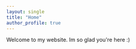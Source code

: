 ```yaml
---
layout: single
title: "Home"
author_profile: true
---
```


Welcome to my website.
Im so glad you're here :)


